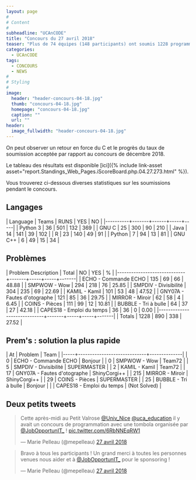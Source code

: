 ```yaml
---
layout: page
#
# Content
#
subheadline: "UCAnCODE"
title: "Concours du 27 avril 2018"
teaser: "Plus de 74 équipes (148 participants) ont soumis 1228 programmes pour résoudre les 9 problèmes proposés."
categories:
  - UCAnCODE 
tags:
  - CONCOURS
  - NEWS
#
# Styling
#
image:
  header: "header-concours-04-18.jpg"
  thumb: "concours-04-18.jpg"
  homepage: "concours-04-18.jpg"
  caption: ""
  url: ""
header:
  image_fullwidth: "header-concours-04-18.jpg"
---
```


  On peut observer un retour en force du C et le progrès du taux de soumission acceptée par rapport au concours de décembre 2018. 

 Le tableau des résultats est disponible [ici]({% include link-asset asset="report.Standings_Web_Pages.iScoreBoard.php.04.27.273.html" %}).

  Vous trouverez ci-dessous diverses statistiques sur les soumissions pendant le concours.

## Langages ##

| Language | Teams | RUNS | YES | NO  |
|----------+-------+------+-----+-----|
| Python 3 |    36 |  501 | 132 | 369 |
| GNU C    |    25 |  300 |  90 | 210 |
| Java     |    14 |  141 |  39 | 102 |
| R        |    23 |  140 |  49 |  91 |
| Python   |     7 |   94 |  13 |  81 |
| GNU C++  |     6 |   49 |  15 |  34 |


## Problèmes ##


| Problem Description         | Total |  NO | YES |     % |
|-----------------------------+-------+-----+-----+-------|
| ECHO - Commande ECHO        |   135 |  69 |  66 | 48.88 |
| SMPWOW - Wow                |   294 | 218 |  76 | 25.85 |
| SMPDIV - Divisibilité       |   304 | 235 |  69 | 22.69 |
| KAMIL - Kamil               |   101 |  53 |  48 | 47.52 |
| GNY07A - Fautes d'otographe |   121 |  85 |  36 | 29.75 |
| MIRROR - Miroir             |    62 |  58 |   4 |  6.45 |
| COINS - Pièces              |   111 |  99 |  12 | 10.81 |
| BUBBLE - Tri à bulle        |    64 |  37 |  27 | 42.18 |
| CAPES18 - Emploi du temps   |    36 |  36 |   0 |  0.00 |
|-----------------------------+-------+-----+-----+-------|
| Totals                      |  1228 | 890 | 338 | 27.52 |



## Prem's : solution la plus rapide ##

|  At | Problem                     | Team         |
|-----+-----------------------------+--------------|
|   0 | ECHO - Commande ECHO        | Bonjour      |
|   0 | SMPWOW - Wow                | Team72       |
|   5 | SMPDIV - Divisibilité       | SUPERMASTER  |
|   2 | KAMIL - Kamil               | Team72       |
|  17 | GNY07A - Fautes d'otographe | ShinyCorgi++ |
| 215 | MIRROR - Miroir             | ShinyCorgi++ |
|  29 | COINS - Pièces              | SUPERMASTER  |
|  25 | BUBBLE - Tri à bulle        | Bonjour      |
|     | CAPES18 - Emploi du temps   | (Not Solved) |


## Deux petits tweets ##

<blockquote class="twitter-tweet" data-lang="fr"><p lang="fr" dir="ltr">Cette après-midi au Petit Valrose <a href="https://twitter.com/Univ_Nice?ref_src=twsrc%5Etfw">@Univ_Nice</a> <a href="https://twitter.com/uca_education?ref_src=twsrc%5Etfw">@uca_education</a> il y avait un concours de programmation avec une tombola organisée par <a href="https://twitter.com/JobOpportunIT_?ref_src=twsrc%5Etfw">@JobOpportunIT_</a> ! <a href="https://t.co/6RbNNEqRW1">pic.twitter.com/6RbNNEqRW1</a></p>&mdash; Marie Pelleau (@mepelleau) <a href="https://twitter.com/mepelleau/status/989963884206444544?ref_src=twsrc%5Etfw">27 avril 2018</a></blockquote>


<blockquote class="twitter-tweet" data-conversation="none" data-lang="fr"><p lang="fr" dir="ltr">Bravo à tous les participants ! Un grand merci à toutes les personnes venues nous aider et à <a href="https://twitter.com/JobOpportunIT_?ref_src=twsrc%5Etfw">@JobOpportunIT_</a> pour le sponsoring !</p>&mdash; Marie Pelleau (@mepelleau) <a href="https://twitter.com/mepelleau/status/989966768180514818?ref_src=twsrc%5Etfw">27 avril 2018</a></blockquote>
<script async src="https://platform.twitter.com/widgets.js" charset="utf-8"></script>


